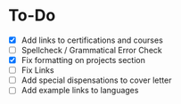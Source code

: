 # To-Do

- [x] Add links to certifications and courses
- [ ] Spellcheck / Grammatical Error Check
- [x] Fix formatting on projects section
- [ ] Fix Links
- [ ] Add special dispensations to cover letter
- [ ] Add example links to languages
